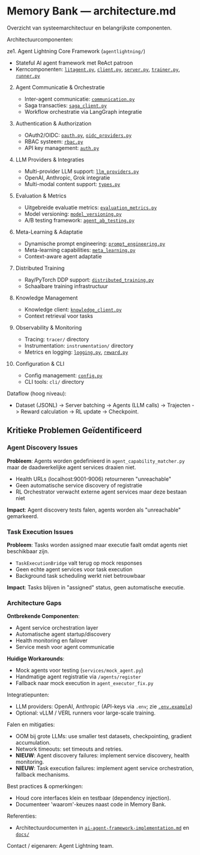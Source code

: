 # Memory Bank — architecture.md

Overzicht van systeemarchitectuur en belangrijkste componenten.

Architectuurcomponenten:

ze1. Agent Lightning Core Framework (`agentlightning/`)
   - Stateful AI agent framework met ReAct patroon
   - Kerncomponenten: [`litagent.py`](agentlightning/litagent.py:1), [`client.py`](agentlightning/client.py:1), [`server.py`](agentlightning/server.py:1), [`trainer.py`](agentlightning/trainer.py:1), [`runner.py`](agentlightning/runner.py:1)

2. Agent Communicatie & Orchestratie
   - Inter-agent communicatie: [`communication.py`](agentlightning/communication.py:1)
   - Saga transacties: [`saga_client.py`](agentlightning/saga_client.py:1)
   - Workflow orchestratie via LangGraph integratie

3. Authentication & Authorization
   - OAuth2/OIDC: [`oauth.py`](agentlightning/oauth.py:1), [`oidc_providers.py`](agentlightning/oidc_providers.py:1)
   - RBAC systeem: [`rbac.py`](agentlightning/rbac.py:1)
   - API key management: [`auth.py`](agentlightning/auth.py:1)

4. LLM Providers & Integraties
   - Multi-provider LLM support: [`llm_providers.py`](agentlightning/llm_providers.py:1)
   - OpenAI, Anthropic, Grok integratie
   - Multi-modal content support: [`types.py`](agentlightning/types.py:1)

5. Evaluation & Metrics
   - Uitgebreide evaluatie metrics: [`evaluation_metrics.py`](agentlightning/evaluation_metrics.py:1)
   - Model versioning: [`model_versioning.py`](agentlightning/model_versioning.py:1)
   - A/B testing framework: [`agent_ab_testing.py`](agentlightning/agent_ab_testing.py:1)

6. Meta-Learning & Adaptatie
   - Dynamische prompt engineering: [`prompt_engineering.py`](agentlightning/prompt_engineering.py:1)
   - Meta-learning capabilities: [`meta_learning.py`](agentlightning/meta_learning.py:1)
   - Context-aware agent adaptatie

7. Distributed Training
   - Ray/PyTorch DDP support: [`distributed_training.py`](agentlightning/distributed_training.py:1)
   - Schaalbare training infrastructuur

8. Knowledge Management
   - Knowledge client: [`knowledge_client.py`](agentlightning/knowledge_client.py:1)
   - Context retrieval voor tasks

9. Observability & Monitoring
   - Tracing: `tracer/` directory
   - Instrumentation: `instrumentation/` directory
   - Metrics en logging: [`logging.py`](agentlightning/logging.py:1), [`reward.py`](agentlightning/reward.py:1)

10. Configuration & CLI
    - Config management: [`config.py`](agentlightning/config.py:1)
    - CLI tools: `cli/` directory

Dataflow (hoog niveau):
- Dataset (JSONL) -> Server batching -> Agents (LLM calls) -> Trajecten -> Reward calculation -> RL update -> Checkpoint.

## Kritieke Problemen Geïdentificeerd

### Agent Discovery Issues
**Probleem**: Agents worden gedefinieerd in `agent_capability_matcher.py` maar de daadwerkelijke agent services draaien niet.
- Health URLs (localhost:9001-9006) retourneren "unreachable"
- Geen automatische service discovery of registratie
- RL Orchestrator verwacht externe agent services maar deze bestaan niet

**Impact**: Agent discovery tests falen, agents worden als "unreachable" gemarkeerd.

### Task Execution Issues
**Probleem**: Tasks worden assigned maar executie faalt omdat agents niet beschikbaar zijn.
- `TaskExecutionBridge` valt terug op mock responses
- Geen echte agent services voor task execution
- Background task scheduling werkt niet betrouwbaar

**Impact**: Tasks blijven in "assigned" status, geen automatische executie.

### Architecture Gaps
**Ontbrekende Componenten**:
- Agent service orchestration layer
- Automatische agent startup/discovery
- Health monitoring en failover
- Service mesh voor agent communicatie

**Huidige Workarounds**:
- Mock agents voor testing (`services/mock_agent.py`)
- Handmatige agent registratie via `/agents/register`
- Fallback naar mock execution in `agent_executor_fix.py`

Integratiepunten:
- LLM providers: OpenAI, Anthropic (API-keys via `.env`; zie [`.env.example`](.env.example:1))
- Optional: vLLM / VERL runners voor large-scale training.

Falen en mitigaties:
- OOM bij grote LLMs: use smaller test datasets, checkpointing, gradient accumulation.
- Network timeouts: set timeouts and retries.
- **NIEUW**: Agent discovery failures: implement service discovery, health monitoring.
- **NIEUW**: Task execution failures: implement agent service orchestration, fallback mechanisms.

Best practices & opmerkingen:
- Houd core interfaces klein en testbaar (dependency injection).
- Documenteer 'waarom'-keuzes naast code in Memory Bank.

Referenties:
- Architectuurdocumenten in [`ai-agent-framework-implementation.md`](ai-agent-framework-implementation.md:1) en [`docs/`](docs/:1)

Contact / eigenaren: Agent Lightning team.